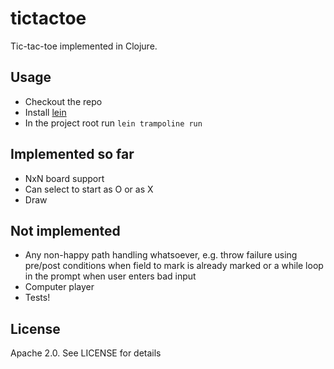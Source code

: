 # tictactoe

Tic-tac-toe implemented in Clojure.

## Usage

- Checkout the repo
- Install [lein](https://leiningen.org/#install)
- In the project root run `lein trampoline run`

## Implemented so far

- NxN board support
- Can select to start as O or as X
- Draw

## Not implemented

- Any non-happy path handling whatsoever, e.g. throw failure using pre/post conditions when field to mark is already marked or a while loop in the prompt when user enters bad input
- Computer player
- Tests!

## License

Apache 2.0. See LICENSE for details
